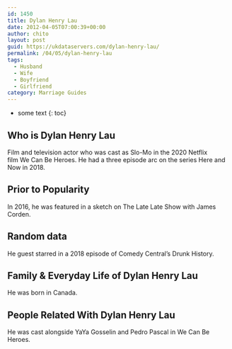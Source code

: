 ```yaml
---
id: 1450
title: Dylan Henry Lau
date: 2012-04-05T07:00:39+00:00
author: chito
layout: post
guid: https://ukdataservers.com/dylan-henry-lau/
permalink: /04/05/dylan-henry-lau
tags:
  - Husband
  - Wife
  - Boyfriend
  - Girlfriend
category: Marriage Guides
---
```


* some text
{: toc}


## Who is  Dylan Henry Lau
                  
                  
                  
Film and television actor who was cast as Slo-Mo in the 2020 Netflix film We Can Be Heroes. He had a three episode arc on the series Here and Now in 2018.
                  
                
                
                
## Prior to Popularity 
                  
                  
                  
In 2016, he was featured in a sketch on The Late Late Show with James Corden.
                  
                
                
                
## Random data 
                  
                  
                  
He guest starred in a 2018 episode of Comedy Central&#8217;s Drunk History.
                  
                
                
                
## Family & Everyday Life of Dylan Henry Lau
                  
                  
                  
He was born in Canada.
                  
                
                
                
## People Related With  Dylan Henry Lau
                  
                  
                  
He was cast alongside YaYa Gosselin and Pedro Pascal in We Can Be Heroes.
                  
                
              
            
          
          
          
    
    
  

